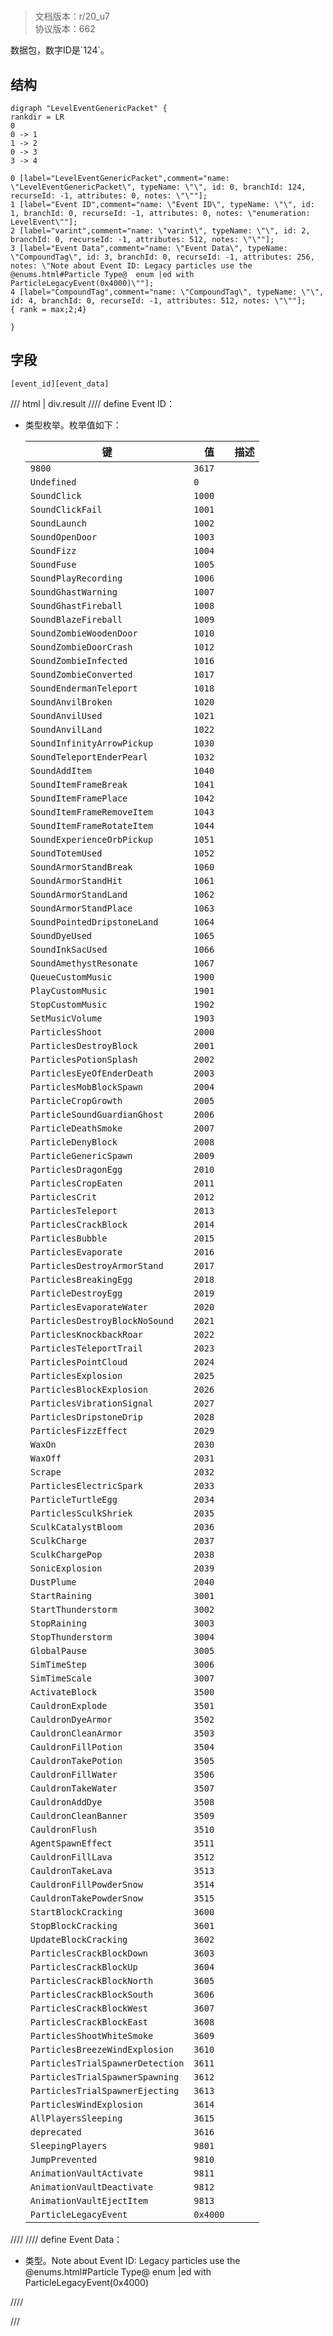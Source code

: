 # <!-- md:samp LevelEventGenericPacket -->

> 文档版本：r/20_u7<br/>协议版本：662

<!-- md:samp LevelEventGenericPacket -->数据包，数字ID是`124`。

## 结构

```viz
digraph "LevelEventGenericPacket" {
rankdir = LR
0
0 -> 1
1 -> 2
0 -> 3
3 -> 4

0 [label="LevelEventGenericPacket",comment="name: \"LevelEventGenericPacket\", typeName: \"\", id: 0, branchId: 124, recurseId: -1, attributes: 0, notes: \"\""];
1 [label="Event ID",comment="name: \"Event ID\", typeName: \"\", id: 1, branchId: 0, recurseId: -1, attributes: 0, notes: \"enumeration: LevelEvent\""];
2 [label="varint",comment="name: \"varint\", typeName: \"\", id: 2, branchId: 0, recurseId: -1, attributes: 512, notes: \"\""];
3 [label="Event Data",comment="name: \"Event Data\", typeName: \"CompoundTag\", id: 3, branchId: 0, recurseId: -1, attributes: 256, notes: \"Note about Event ID: Legacy particles use the @enums.html#Particle Type@  enum |ed with ParticleLegacyEvent(0x4000)\""];
4 [label="CompoundTag",comment="name: \"CompoundTag\", typeName: \"\", id: 4, branchId: 0, recurseId: -1, attributes: 512, notes: \"\""];
{ rank = max;2;4}

}

```

## 字段

```title='LevelEventGenericPacket'
[event_id][event_data]
```

/// html | div.result
//// define
Event ID：<!-- md:samp varint -->

- <!-- md:samp varint -->类型枚举。枚举值如下：

  |键|值|描述|
  |---|---|---|
  |`9800`|`3617`||
  |`Undefined`|`0`||
  |`SoundClick`|`1000`||
  |`SoundClickFail`|`1001`||
  |`SoundLaunch`|`1002`||
  |`SoundOpenDoor`|`1003`||
  |`SoundFizz`|`1004`||
  |`SoundFuse`|`1005`||
  |`SoundPlayRecording`|`1006`||
  |`SoundGhastWarning`|`1007`||
  |`SoundGhastFireball`|`1008`||
  |`SoundBlazeFireball`|`1009`||
  |`SoundZombieWoodenDoor`|`1010`||
  |`SoundZombieDoorCrash`|`1012`||
  |`SoundZombieInfected`|`1016`||
  |`SoundZombieConverted`|`1017`||
  |`SoundEndermanTeleport`|`1018`||
  |`SoundAnvilBroken`|`1020`||
  |`SoundAnvilUsed`|`1021`||
  |`SoundAnvilLand`|`1022`||
  |`SoundInfinityArrowPickup`|`1030`||
  |`SoundTeleportEnderPearl`|`1032`||
  |`SoundAddItem`|`1040`||
  |`SoundItemFrameBreak`|`1041`||
  |`SoundItemFramePlace`|`1042`||
  |`SoundItemFrameRemoveItem`|`1043`||
  |`SoundItemFrameRotateItem`|`1044`||
  |`SoundExperienceOrbPickup`|`1051`||
  |`SoundTotemUsed`|`1052`||
  |`SoundArmorStandBreak`|`1060`||
  |`SoundArmorStandHit`|`1061`||
  |`SoundArmorStandLand`|`1062`||
  |`SoundArmorStandPlace`|`1063`||
  |`SoundPointedDripstoneLand`|`1064`||
  |`SoundDyeUsed`|`1065`||
  |`SoundInkSacUsed`|`1066`||
  |`SoundAmethystResonate`|`1067`||
  |`QueueCustomMusic`|`1900`||
  |`PlayCustomMusic`|`1901`||
  |`StopCustomMusic`|`1902`||
  |`SetMusicVolume`|`1903`||
  |`ParticlesShoot`|`2000`||
  |`ParticlesDestroyBlock`|`2001`||
  |`ParticlesPotionSplash`|`2002`||
  |`ParticlesEyeOfEnderDeath`|`2003`||
  |`ParticlesMobBlockSpawn`|`2004`||
  |`ParticleCropGrowth`|`2005`||
  |`ParticleSoundGuardianGhost`|`2006`||
  |`ParticleDeathSmoke`|`2007`||
  |`ParticleDenyBlock`|`2008`||
  |`ParticleGenericSpawn`|`2009`||
  |`ParticlesDragonEgg`|`2010`||
  |`ParticlesCropEaten`|`2011`||
  |`ParticlesCrit`|`2012`||
  |`ParticlesTeleport`|`2013`||
  |`ParticlesCrackBlock`|`2014`||
  |`ParticlesBubble`|`2015`||
  |`ParticlesEvaporate`|`2016`||
  |`ParticlesDestroyArmorStand`|`2017`||
  |`ParticlesBreakingEgg`|`2018`||
  |`ParticleDestroyEgg`|`2019`||
  |`ParticlesEvaporateWater`|`2020`||
  |`ParticlesDestroyBlockNoSound`|`2021`||
  |`ParticlesKnockbackRoar`|`2022`||
  |`ParticlesTeleportTrail`|`2023`||
  |`ParticlesPointCloud`|`2024`||
  |`ParticlesExplosion`|`2025`||
  |`ParticlesBlockExplosion`|`2026`||
  |`ParticlesVibrationSignal`|`2027`||
  |`ParticlesDripstoneDrip`|`2028`||
  |`ParticlesFizzEffect`|`2029`||
  |`WaxOn`|`2030`||
  |`WaxOff`|`2031`||
  |`Scrape`|`2032`||
  |`ParticlesElectricSpark`|`2033`||
  |`ParticleTurtleEgg`|`2034`||
  |`ParticlesSculkShriek`|`2035`||
  |`SculkCatalystBloom`|`2036`||
  |`SculkCharge`|`2037`||
  |`SculkChargePop`|`2038`||
  |`SonicExplosion`|`2039`||
  |`DustPlume`|`2040`||
  |`StartRaining`|`3001`||
  |`StartThunderstorm`|`3002`||
  |`StopRaining`|`3003`||
  |`StopThunderstorm`|`3004`||
  |`GlobalPause`|`3005`||
  |`SimTimeStep`|`3006`||
  |`SimTimeScale`|`3007`||
  |`ActivateBlock`|`3500`||
  |`CauldronExplode`|`3501`||
  |`CauldronDyeArmor`|`3502`||
  |`CauldronCleanArmor`|`3503`||
  |`CauldronFillPotion`|`3504`||
  |`CauldronTakePotion`|`3505`||
  |`CauldronFillWater`|`3506`||
  |`CauldronTakeWater`|`3507`||
  |`CauldronAddDye`|`3508`||
  |`CauldronCleanBanner`|`3509`||
  |`CauldronFlush`|`3510`||
  |`AgentSpawnEffect`|`3511`||
  |`CauldronFillLava`|`3512`||
  |`CauldronTakeLava`|`3513`||
  |`CauldronFillPowderSnow`|`3514`||
  |`CauldronTakePowderSnow`|`3515`||
  |`StartBlockCracking`|`3600`||
  |`StopBlockCracking`|`3601`||
  |`UpdateBlockCracking`|`3602`||
  |`ParticlesCrackBlockDown`|`3603`||
  |`ParticlesCrackBlockUp`|`3604`||
  |`ParticlesCrackBlockNorth`|`3605`||
  |`ParticlesCrackBlockSouth`|`3606`||
  |`ParticlesCrackBlockWest`|`3607`||
  |`ParticlesCrackBlockEast`|`3608`||
  |`ParticlesShootWhiteSmoke`|`3609`||
  |`ParticlesBreezeWindExplosion`|`3610`||
  |`ParticlesTrialSpawnerDetection`|`3611`||
  |`ParticlesTrialSpawnerSpawning`|`3612`||
  |`ParticlesTrialSpawnerEjecting`|`3613`||
  |`ParticlesWindExplosion`|`3614`||
  |`AllPlayersSleeping`|`3615`||
  |`deprecated`|`3616`||
  |`SleepingPlayers`|`9801`||
  |`JumpPrevented`|`9810`||
  |`AnimationVaultActivate`|`9811`||
  |`AnimationVaultDeactivate`|`9812`||
  |`AnimationVaultEjectItem`|`9813`||
  |`ParticleLegacyEvent`|`0x4000`||



////
//// define
Event Data：[<!-- md:samp CompoundTag -->](../types/compoundtag.md)

- <!-- md:samp CompoundTag -->类型。Note about Event ID: Legacy particles use the @enums.html#Particle Type@  enum |ed with ParticleLegacyEvent(0x4000)


////

///

